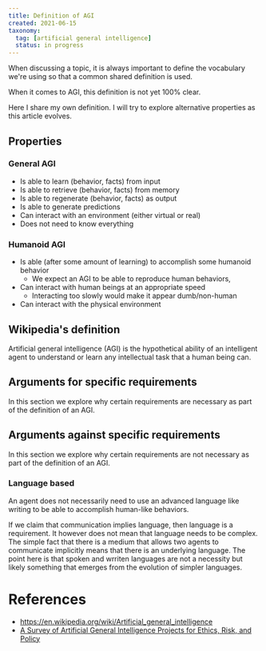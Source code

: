 ```yaml
---
title: Definition of AGI
created: 2021-06-15
taxonomy:
  tag: [artificial general intelligence]
  status: in progress
---
```


When discussing a topic, it is always important to define the vocabulary we're using so that a common shared definition is used.

When it comes to AGI, this definition is not yet 100% clear.

Here I share my own definition. I will try to explore alternative properties as this article evolves.

## Properties
### General AGI
* Is able to learn (behavior, facts) from input
* Is able to retrieve (behavior, facts) from memory
* Is able to regenerate (behavior, facts) as output
* Is able to generate predictions
* Can interact with an environment (either virtual or real)
* Does not need to know everything

### Humanoid AGI
* Is able (after some amount of learning) to accomplish some humanoid behavior
	* We expect an AGI to be able to reproduce human behaviors,
* Can interact with human beings at an appropriate speed
	* Interacting too slowly would make it appear dumb/non-human
* Can interact with the physical environment

## Wikipedia's definition
Artificial general intelligence (AGI) is the hypothetical ability of an intelligent agent to understand or learn any intellectual task that a human being can.

## Arguments for specific requirements
In this section we explore why certain requirements are necessary as part of the definition of an AGI.

## Arguments against specific requirements
In this section we explore why certain requirements are not necessary as part of the definition of an AGI.

### Language based
An agent does not necessarily need to use an advanced language like writing to be able to accomplish human-like behaviors.

If we claim that communication implies language, then language is a requirement. It however does not mean that language needs to be complex. The simple fact that there is a medium that allows two agents to communicate implicitly means that there is an underlying language. The point here is that spoken and wrriten languages are not a necessity but likely something that emerges from the evolution of simpler languages.

# References
* https://en.wikipedia.org/wiki/Artificial_general_intelligence
* [A Survey of Artificial General Intelligence Projects for Ethics, Risk, and Policy](https://papers.ssrn.com/sol3/papers.cfm?abstract_id=3070741)
